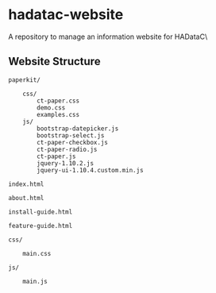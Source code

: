 # hadatac-website
A repository to manage an information website for HADataC\


## Website Structure

```
paperkit/

    css/
        ct-paper.css
        demo.css
        examples.css
    js/
        bootstrap-datepicker.js
        bootstrap-select.js
        ct-paper-checkbox.js
        ct-paper-radio.js
        ct-paper.js
        jquery-1.10.2.js
        jquery-ui-1.10.4.custom.min.js

index.html

about.html

install-guide.html

feature-guide.html

css/

    main.css

js/

    main.js
```
